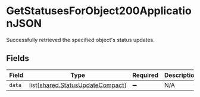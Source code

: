 # GetStatusesForObject200ApplicationJSON

Successfully retrieved the specified object's status updates.


## Fields

| Field                                                                          | Type                                                                           | Required                                                                       | Description                                                                    |
| ------------------------------------------------------------------------------ | ------------------------------------------------------------------------------ | ------------------------------------------------------------------------------ | ------------------------------------------------------------------------------ |
| `data`                                                                         | list[[shared.StatusUpdateCompact](../../models/shared/statusupdatecompact.md)] | :heavy_minus_sign:                                                             | N/A                                                                            |